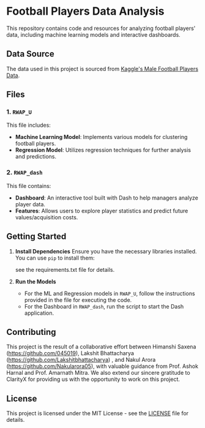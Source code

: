 # Football Players Data Analysis

This repository contains code and resources for analyzing football players' data, including machine learning models and interactive dashboards.

## Data Source

The data used in this project is sourced from [Kaggle's Male Football Players Data](https://www.kaggle.com/datasets/sabir0000/male-football-players-data). 

## Files

### 1. `RWAP_U`
This file includes:
- **Machine Learning Model**: Implements various models for clustering football players.
- **Regression Model**: Utilizes regression techniques for further analysis and predictions.

### 2. `RWAP_dash`
This file contains:
- **Dashboard**: An interactive tool built with Dash to help managers analyze player data. 
- **Features**: Allows users to explore player statistics and predict future values/acquisition costs.

## Getting Started

1. **Install Dependencies**
   Ensure you have the necessary libraries installed. You can use `pip` to install them:
   
   see the requirements.txt file for details.
   

2. **Run the Models**
   - For the ML and Regression models in `RWAP_U`, follow the instructions provided in the file for executing the code.
   - For the Dashboard in `RWAP_dash`, run the script to start the Dash application.

## Contributing

This project is the result of a collaborative effort between Himanshi Saxena (https://github.com/045019), Lakshit Bhattacharya (https://github.com/Lakshitbhattacharya)
, and Nakul Arora (https://github.com/Nakularora05), with valuable guidance from Prof. Ashok Harnal and Prof. Amarnath Mitra. We also extend our sincere gratitude to 
ClarityX for providing us with the opportunity to work on this project.

## License

This project is licensed under the MIT License - see the [LICENSE](LICENSE) file for details.
